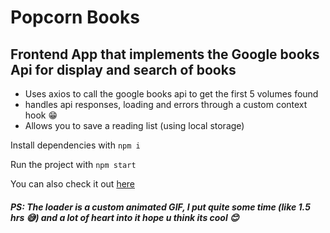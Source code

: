 # Popcorn Books

## Frontend App that implements the Google books Api for display and search of books

- Uses axios to call the google books api to get the first 5 volumes found
- handles api responses, loading and errors through a custom context hook 😁
- Allows you to save a reading list (using local storage)

Install dependencies with `npm i`

Run the project with `npm start`

You can also check it out [here](https://popcorn-books-89ff0.web.app/)

##### PS: The loader is a custom animated GIF, I put quite some time (like 1.5 hrs 😅) and a lot of heart into it hope u think its cool 😊
